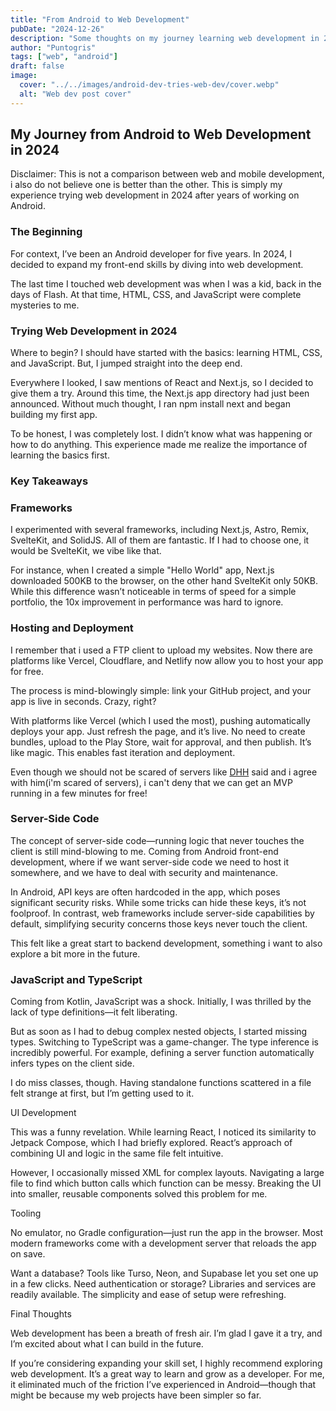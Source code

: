 ```yaml
---
title: "From Android to Web Development"
pubDate: "2024-12-26"
description: "Some thoughts on my journey learning web development in 2024 as an Android developer."
author: "Puntogris"
tags: ["web", "android"]
draft: false
image:
  cover: "../../images/android-dev-tries-web-dev/cover.webp"
  alt: "Web dev post cover"
---
```


## My Journey from Android to Web Development in 2024

Disclaimer: This is not a comparison between web and mobile development, i also do not believe one is better than the other. This is simply my experience trying web development in 2024 after years of working on Android.

### The Beginning

For context, I’ve been an Android developer for five years. In 2024, I decided to expand my front-end skills by diving into web development.

The last time I touched web development was when I was a kid, back in the days of Flash. At that time, HTML, CSS, and JavaScript were complete mysteries to me.

### Trying Web Development in 2024

Where to begin? I should have started with the basics: learning HTML, CSS, and JavaScript. But, I jumped straight into the deep end.

Everywhere I looked, I saw mentions of React and Next.js, so I decided to give them a try. Around this time, the Next.js app directory had just been announced. Without much thought, I ran npm install next and began building my first app.

To be honest, I was completely lost. I didn’t know what was happening or how to do anything. This experience made me realize the importance of learning the basics first.

### Key Takeaways

### Frameworks

I experimented with several frameworks, including Next.js, Astro, Remix, SvelteKit, and SolidJS. All of them are fantastic. If I had to choose one, it would be SvelteKit, we vibe like that.

For instance, when I created a simple "Hello World" app, Next.js downloaded 500KB to the browser, on the other hand SvelteKit only 50KB. While this difference wasn’t noticeable in terms of speed for a simple portfolio, the 10x improvement in performance was hard to ignore.

### Hosting and Deployment

I remember that i used a FTP client to upload my websites. Now there are platforms like Vercel, Cloudflare, and Netlify now allow you to host your app for free.

The process is mind-blowingly simple: link your GitHub project, and your app is live in seconds. Crazy, right?

With platforms like Vercel (which I used the most), pushing automatically deploys your app. Just refresh the page, and it’s live. No need to create bundles, upload to the Play Store, wait for approval, and then publish. It’s like magic. This enables fast iteration and deployment.

Even though we should not be scared of servers like [DHH](https://youtu.be/-cEn_83zRFw?si=CpXTNySQ7o6Mv79T&t=1966) said and i agree with him(i'm scared of servers), i can't deny that we can get an MVP running in a few minutes for free!

### Server-Side Code

The concept of server-side code—running logic that never touches the client is still mind-blowing to me. Coming from Android front-end development, where if we want server-side code we need to host it somewhere, and we have to deal with security and maintenance.

In Android, API keys are often hardcoded in the app, which poses significant security risks. While some tricks can hide these keys, it’s not foolproof. In contrast, web frameworks include server-side capabilities by default, simplifying security concerns those keys never touch the client.

This felt like a great start to backend development, something i want to also explore a bit more in the future.

### JavaScript and TypeScript

Coming from Kotlin, JavaScript was a shock. Initially, I was thrilled by the lack of type definitions—it felt liberating.

But as soon as I had to debug complex nested objects, I started missing types. Switching to TypeScript was a game-changer. The type inference is incredibly powerful. For example, defining a server function automatically infers types on the client side.

I do miss classes, though. Having standalone functions scattered in a file felt strange at first, but I’m getting used to it.

UI Development

This was a funny revelation. While learning React, I noticed its similarity to Jetpack Compose, which I had briefly explored. React’s approach of combining UI and logic in the same file felt intuitive.

However, I occasionally missed XML for complex layouts. Navigating a large file to find which button calls which function can be messy. Breaking the UI into smaller, reusable components solved this problem for me.

Tooling

No emulator, no Gradle configuration—just run the app in the browser. Most modern frameworks come with a development server that reloads the app on save.

Want a database? Tools like Turso, Neon, and Supabase let you set one up in a few clicks. Need authentication or storage? Libraries and services are readily available. The simplicity and ease of setup were refreshing.

Final Thoughts

Web development has been a breath of fresh air. I’m glad I gave it a try, and I’m excited about what I can build in the future.

If you’re considering expanding your skill set, I highly recommend exploring web development. It’s a great way to learn and grow as a developer. For me, it eliminated much of the friction I’ve experienced in Android—though that might be because my web projects have been simpler so far.
